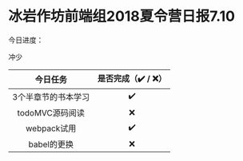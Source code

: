 # 冰岩作坊前端组2018夏令营日报7.10

今日进度：

冲少

|  今日任务  | 是否完成（✔️ / ❌） |
| :----: | :----------: |
| 3个半章节的书本学习 |      ✔️      |
| todoMVC源码阅读 |      ❌      |
| webpack试用 |       ✔️     |
| babel的更换 |      ❌    |


